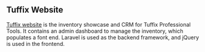 ## Tuffix Website

[Tuffix website](http://tuffix.com) is the inventory showcase and CRM for Tuffix Professional Tools. It contains an admin dashboard to manage the inventory, which populates a font end. Laravel is used as the backend framework, and jQuery is used in the frontend.
